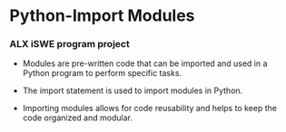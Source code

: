 # Python-Import Modules

### ALX iSWE program project

* Modules are pre-written code that can be imported and used in a Python program to perform specific tasks.

* The import statement is used to import modules in Python.

* Importing modules allows for code reusability and helps to keep the code organized and modular.